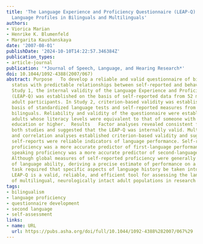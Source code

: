 ```yaml
---
title: 'The Language Experience and Proficiency Questionnaire (LEAP-Q): Assessing
  Language Profiles in Bilinguals and Multilinguals'
authors:
- Viorica Marian
- Henrike K. Blumenfeld
- Margarita Kaushanskaya
date: '2007-08-01'
publishDate: '2024-10-10T14:22:57.346384Z'
publication_types:
- article-journal
publication: '*Journal of Speech, Language, and Hearing Research*'
doi: 10.1044/1092-4388(2007/067)
abstract: Purpose   To develop a reliable and valid questionnaire of bilingual language
  status with predictable relationships between self-reported and behavioral measures.  Method   In
  Study 1, the internal validity of the Language Experience and Proficiency Questionnaire
  (LEAP-Q) was established on the basis of self-reported data from 52 multilingual
  adult participants. In Study 2, criterion-based validity was established on the
  basis of standardized language tests and self-reported measures from 50 adult Spanish–English
  bilinguals. Reliability and validity of the questionnaire were established on healthy
  adults whose literacy levels were equivalent to that of someone with a high school
  education or higher.  Results   Factor analyses revealed consistent factors across
  both studies and suggested that the LEAP-Q was internally valid. Multiple regression
  and correlation analyses established criterion-based validity and suggested that
  self-reports were reliable indicators of language performance. Self-reported reading
  proficiency was a more accurate predictor of first-language performance, and self-reported
  speaking proficiency was a more accurate predictor of second-language performance.
  Although global measures of self-reported proficiency were generally predictive
  of language ability, deriving a precise estimate of performance on a particular
  task required that specific aspects of language history be taken into account.  Conclusion   The
  LEAP-Q is a valid, reliable, and efficient tool for assessing the language profiles
  of multilingual, neurologically intact adult populations in research settings.
tags:
- bilingualism
- language proficiency
- questionnaire development
- second language
- self-assessment
links:
- name: URL
  url: https://pubs.asha.org/doi/full/10.1044/1092-4388%282007/067%29
---
```

